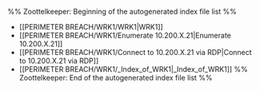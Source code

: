 %% Zoottelkeeper: Beginning of the autogenerated index file list  %%
-  [[PERIMETER BREACH/WRK1/WRK1|WRK1]]
-  [[PERIMETER BREACH/WRK1/Enumerate 10.200.X.21|Enumerate 10.200.X.21]]
-  [[PERIMETER BREACH/WRK1/Connect to 10.200.X.21 via RDP|Connect to 10.200.X.21 via RDP]]
-  [[PERIMETER BREACH/WRK1/_Index_of_WRK1|_Index_of_WRK1]]
%% Zoottelkeeper: End of the autogenerated index file list  %%
